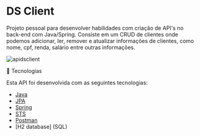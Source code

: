 # DS Client
Projeto pessoal para desenvolver habilidades com criação de API's no back-end com Java/Spring.
Consiste em um CRUD de clientes onde podemos adicionar, ler, remover e atualizar informações de clientes, como nome, cpf, renda, salário entre outras informações.

![apidsclient](https://user-images.githubusercontent.com/86070920/184419689-79e28bde-8bd1-4af1-92d8-ff317533f164.png)


🚀 Tecnologias

Esta API foi desenvolvida com as seguintes tecnologias:

-  [Java](https://www.java.com/pt_BR/)
-  [JPA](https://www.devmedia.com.br/introducao-a-jpa-java-persistence-api/28173)
-  [Spring](https://spring.io/projects/spring-framework)
-  [STS](https://spring.io/tools)
-  [Postman](https://www.postman.com/)
-  [H2 database] (SQL)



